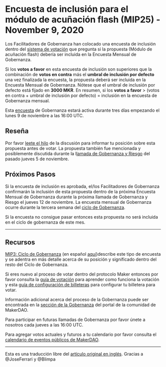 # Encuesta de inclusión para el módulo de acuñación flash **(MIP25) - November 9, 2020**

Los Facilitadores de Gobernanza han colocado una encuesta de inclusión dentro del [sistema de votación](https://vote.makerdao.com/polling) que pregunta si la propuesta (Módulo de acuñación flash) debería ser incluida en la Encuesta Mensual de Gobernanza. 

Si los **votos a favor** en esta encuesta de inclusión son superiores que la combinación de **votos en contra** más el **umbral de inclusión por defecto** una vez finalizada la encuesta, la propuesta deberá ser incluida en la Encuesta Mensual de Gobernanza. Nótese que el umbral de inclusión por defecto está fijado en **3000 MKR**. En resumen, si los **votos a favor** > (votos en contra + umbral de inclusión por defecto) = inclusión en la encuesta de Gobernanza mensual. 

Esta [encuesta](https://community-development.makerdao.com/en/learn/governance/on-chain-gov/) de Gobernanza estará activa durante tres días empezando el lunes 9 de noviembre a las 16:00 UTC.

## **Reseña**

Por favor [leete el hilo](https://forum.makerdao.com/t/mip24-emergency-voting-system-replaces-mip-5/4009) de la discusión para informar tu posición sobre esta propuesta antes de votar. La propuesta también fue mencionada y posiblemente discutida durante la l[lamada de Gobernanza y Riesgo](https://forum.makerdao.com/t/agenda-discussion-scientific-governance-and-risk-117-thursday-november-5-16-00-utc/4929) del pasado jueves 5 de noviembre.

## Próximos Pasos

Si la encuesta de inclusión es aprobada, el/los Facilitadores de Gobernanza confirmarán la inclusión de esta propuesta dentro de la próxima Encuesta Mensual de Gobernanza durante la próxima llamada de Gobernanza y Riesgo el jueves 12 de noviembre. La encuesta mensual de Gobernanza ocurre durante la tercera semana del [ciclo de Gobernanza](https://github.com/makerdao/mips/blob/Accepted/MIP3/mip3.md).  

Si la encuesta no consigue pasar entonces esta propuesta no será incluida en el ciclo de gobernanza de este mes. 

---

## **Recursos**

[MIP3: Ciclo de Gobernanza](https://github.com/makerdao/mips/blob/Accepted/MIP3/mip3.md) (en español [aquí](https://forum.makerdao.com/t/mip3-en-espanol/4605))describe este tipo de encuesta y se adentra en más detalle acerca de su posición y significado dentro del resto del Ciclo de Gobernanza. 

Si eres nuevo al proceso de votar dentro del protocolo Maker entonces por favor consulta la [guía de votación](https://community-development.makerdao.com/en/learn/governance/how-voting-works/) para aprender como funciona la votación y esta [guía de configuración de billeteras](https://community-development.makerdao.com/en/learn/governance/voting-setup/) para configurar tu billetera para votar. 

Información adicional acerca del proceso de la Gobernanza puede ser encontrada en la [sección de la Gobernanza](https://community-development.makerdao.com/en/learn/governance) del portal de la comunidad de MakerDAO. 

Para participar en futuras llamadas de Gobernanza por favor únete a nosotros cada jueves a las 16:00 UTC. 

Para agregar votos actuales y futuros a tu calendario por favor consulta el [calendario de eventos públicos de MakerDAO](https://calendar.google.com/calendar/u/0/embed?src=makerdao.com_3efhm2ghipksegl009ktniomdk@group.calendar.google.com&ctz=UTC&mode=week&showCalendars=0&showPrint=0&pli=1). 

---

Esta es una traducción libre del [artículo original en inglés](https://github.com/makerdao/community/blob/master/governance/polls/Inclusion%20Poll%20-%20MIP25%20-%20November%209,%202020.md). Gracias a @JoseFerrari y @Blimpa